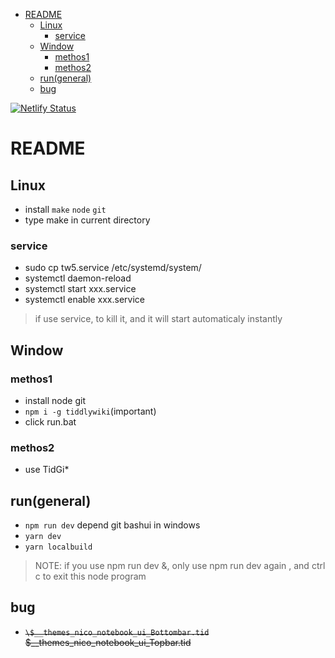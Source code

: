 <!-- vim-markdown-toc GitLab -->

* [README](#readme)
  * [Linux](#linux)
    * [service](#service)
  * [Window](#window)
    * [methos1](#methos1)
    * [methos2](#methos2)
  * [run(general)](#rungeneral)
  * [bug](#bug)

<!-- vim-markdown-toc -->

[![Netlify Status](https://api.netlify.com/api/v1/badges/a42c9618-8fd5-41cd-9cb9-901b588369ad/deploy-status)](https://app.netlify.com/sites/tw5/deploys)
# README

## Linux

* install `make` `node` `git`
* type make in current directory

### service

* sudo cp tw5.service /etc/systemd/system/
* systemctl daemon-reload
* systemctl start xxx.service
* systemctl enable xxx.service

> if use service, to kill it, and it will start automaticaly instantly

## Window

### methos1

* install node git
* `npm i -g tiddlywiki`(important)
* click run.bat

### methos2

* use TidGi*

## run(general)

* `npm run dev` depend git bashui in windows
* `yarn dev`
* `yarn localbuild`

> NOTE: if you use npm run dev &, only use npm run dev again , and ctrl c to exit this node program

## bug

* ~~`\$__themes_nico_notebook_ui_Bottombar.tid`
\$__themes_nico_notebook_ui_Topbar.tid~~

